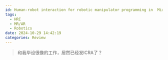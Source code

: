```yaml
---
id: Human-robot interaction for robotic manipulator programming in  Mixed Reality
tags:
  - HRI
  - MR/AR
  - Robotics
date: 2024-10-29 14:42:19
categories: Review
---
```

> 和我毕设很像的工作，居然已经发ICRA了？

